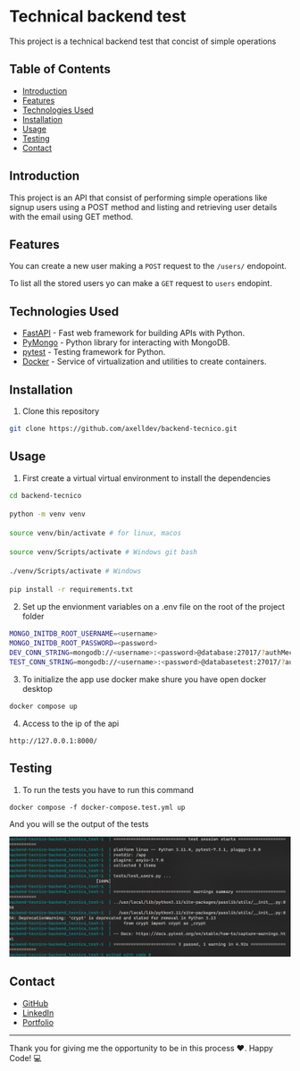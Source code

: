 # Technical backend test

This project is a technical backend test that concist of simple operations

## Table of Contents

- [Introduction](#introduction)
- [Features](#features)
- [Technologies Used](#technologies-used)
- [Installation](#installation)
- [Usage](#usage)
- [Testing](#testing)
- [Contact](#contact)

## Introduction

This project is an API that consist of performing simple operations like signup users using a POST method and listing and retrieving user details with the email using GET method.

## Features

You can create a new user making a `POST` request to the `/users/` endopoint.

To list all the stored users yo can make a `GET` request to `users` endopint.

## Technologies Used

- [FastAPI](https://fastapi.tiangolo.com/) - Fast web framework for building APIs with Python.
- [PyMongo](https://pymongo.readthedocs.io/) - Python library for interacting with MongoDB.
- [pytest](https://docs.pytest.org/) - Testing framework for Python.
- [Docker](https://www.docker.com/products/docker-desktop/) - Service of virtualization and utilities to create containers.

## Installation

1. Clone this repository

```bash
git clone https://github.com/axelldev/backend-tecnico.git
```

## Usage

1. First create a virtual virtual environment to install the dependencies

```bash
cd backend-tecnico

python -m venv venv

source venv/bin/activate # for linux, macos

source venv/Scripts/activate # Windows git bash

./venv/Scripts/activate # Windows

pip install -r requirements.txt
```

2. Set up the envionment variables on a .env file on the root of the project folder

```bash
MONGO_INITDB_ROOT_USERNAME=<username>
MONGO_INITDB_ROOT_PASSWORD=<password>
DEV_CONN_STRING=mongodb://<username>:<password>@database:27017/?authMechanism=DEFAULT
TEST_CONN_STRING=mongodb://<username>:<password>@databasetest:27017/?authMechanism=DEFAULT
```

3. To initialize the app use docker make shure you have open docker desktop

```bash
docker compose up
```

4. Access to the ip of the api

```
http://127.0.0.1:8000/
```

## Testing

1. To run the tests you have to run this command

```
docker compose -f docker-compose.test.yml up
```

And you will se the output of the tests

![Alt text](image.png)

## Contact

- [GitHub](https://github.com/axelldev/backend-tecnico)
- [LinkedIn](https://www.linkedin.com/in/axell2552/)
- [Portfolio](https://axell-software-developer.netlify.app/)

---

Thank you for giving me the opportunity to be in this process ❤️.
Happy Code! 💻
